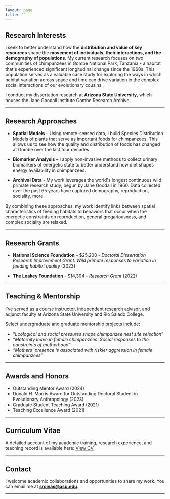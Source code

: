 ```yaml
---
layout: page
title: ""
---
```

## Research Interests
I seek to better understand how the **distribution and value of key resources** shape the **movement of individuals, their interactions, and the demography of populations**. My current research focuses on two communities of chimpanzees in Gombe National Park, Tanzania - a habitat that's experienced significant longitudinal change since the 1960s. This population serves as a valuable case study for exploring the ways in which habitat variation across space and time can drive variation in the complex social interactions of our evolutionary cousins.

I conduct my dissertation research at **Arizona State University**, which houses the Jane Goodall Institute Gombe Research Archive.


---

## Research Approaches
- **Spatial Models** – Using remote-sensed data, I build Species Distribution Models of plants that serve as important foods for chimpanzees. This allows us to see how the quality and distribution of foods has changed at Gombe over the last four decades.

- **Biomarker Analysis** – I apply non-invasive methods to collect urinary biomarkers of energetic state to better understand how diet shapes energy availability in chimpanzees.

- **Archival Data** - My work leverages the world's longest continuous wild primate research study, begun by Jane Goodall in 1960. Data collected over the past 65 years have captured demography, reproduction, sociality, more. 

By combining these approaches, my work identify links between spatial characteristics of feeding habitats to behaviors that occur when the energetic constraints on reproduction, general gregariousness, and complex sociality are relaxed. 


---

## Research Grants
- **National Science Foundation** – $25,200 - _Doctoral Dissertation Research Improvement Grant: Wild primate responses to variation in feeding habitat quality_ (2023)

- **The Leakey Foundation** - $14,304 - _Research Grant_ (2022)


---

## Teaching & Mentorship
I've served as a course instructor, independent research advisor, and adjunct faculty at Arizona State University and Rio Salado College.

Select undergraduate and graduate mentorship projects include:
- _“Ecological and social pressures shape chimpanzee nest site selection”_
- _“Maternity leave in female chimpanzees: Social responses to the constraints of motherhood”_
- _“Mothers’ presence is associated with riskier aggression in female chimpanzees”_

---

## Awards and Honors
 - Outstanding Mentor Award (2024)
 - Donald H. Morris Award for Outstanding Doctoral Student in Evolutionary Anthropology (2023)
 - Graduate Student Teaching Award (2021)
 - Teaching Excellence Award (2021)

---

## Curriculum Vitae
A detailed account of my academic training, research experience, and teaching record is available here:  [View CV](/cv)  

---

## Contact
I welcome academic collaborations and opportunities to share my work.  You can email me at   **sroivas@asu.edu**.

---

